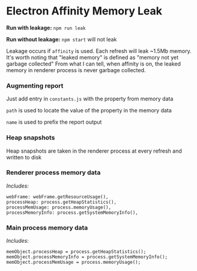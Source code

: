 # Electron Affinity Memory Leak

**Run with leakage:**
`npm run leak`

**Run without leakage:**
`npm start` will not leak

Leakage occurs if `affinity` is used. Each refresh will leak ~1.5Mb memory.
It's worth noting that "leaked memory" is defined as "memory not yet garbage collected"
From what I can tell, when affinity is on, the leaked memory in renderer process is never garbage collected.

### Augmenting report

Just add entry in `constants.js` with the property from memory data

`path` is used to locate the value of the property in the memory data

`name` is used to prefix the report output

### Heap snapshots
Heap snapshots are taken in the renderer process at every refresh and written to disk

### Renderer process memory data

*Includes:*
```
webFrame: webFrame.getResourceUsage(), 
processHeap: process.getHeapStatistics(), 
processMemUsage: process.memoryUsage(), 
processMemoryInfo: process.getSystemMemoryInfo(),
```
###  Main process memory data

*Includes:*
```
memObject.processHeap = process.getHeapStatistics();
memObject.processMemoryInfo = process.getSystemMemoryInfo();
memObject.processMemUsage = process.memoryUsage();
```